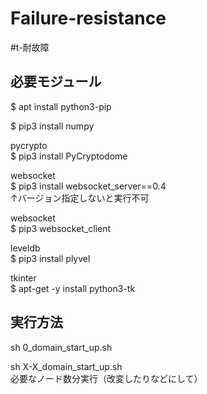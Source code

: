 # Failure-resistance
#t-耐故障

## 必要モジュール
$ apt install python3-pip

$ pip3 install numpy

pycrypto<br>
$ pip3 install PyCryptodome

websocket<br>
$ pip3 install websocket_server==0.4<br>
↑バージョン指定しないと実行不可

websocket<br>
$ pip3 websocket_client

leveldb<br>
$ pip3 install plyvel

tkinter<br>
$ apt-get -y install python3-tk

## 実行方法
sh 0_domain_start_up.sh

sh X-X_domain_start_up.sh
<br>必要なノード数分実行（改変したりなどにして）
